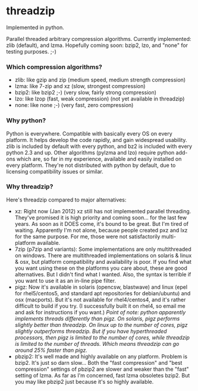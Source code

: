 # threadzip #
Implemented in python.

Parallel threaded arbitrary compression algorithms.  Currently implemented: zlib (default), and lzma.  Hopefully coming soon:  bzip2, lzo, and "none" for testing purposes.  ;-)

### Which compression algorithms? ###
  * zlib:  like gzip and zip (medium speed, medium strength compression)
  * lzma:  like 7-zip and xz  (slow, strongest compression)
  * bzip2: like bzip2  ;-)  (very slow, fairly strong compression)
  * lzo:   like lzop  (fast, weak compression) (not yet available in threadzip)
  * none:  like none  ;-)  (very fast, zero compression)

### Why python? ###
Python is everywhere.  Compatible with basically every OS on every platform.  It helps develop the code rapidly, and gain widespread usability.  zlib is included by default with every python, and bz2 is included with every python 2.3 and up.  Other algorithms (pylzma and lzo) require python add-ons which are, so far in my experience, available and easily installed on every platform.  They're not distributed with python by default, due to licensing compatibility issues or similar.

### Why threadzip? ###
Here's threadzip compared to major alternatives:
  * xz:  Right now (Jan 2012) xz still has not implemented parallel threading.  They've promised it is high priority and coming soon... for the last few years.  As soon as it DOES come, it's bound to be great.  But I'm tired of waiting.  Apparently I'm not alone, because people created pxz and lxz for the same purpose.  For me, those were not satisfactorily multi-platform available.
  * 7zip (p7zip and variants):  Some implementations are only multithreaded on windows.  There are multithreaded implementations on solaris & linux & osx, but platform compatibility and availability is poor.  If you find what you want using these on the platforms you care about, these are good alternatives.  But I didn't find what I wanted.  Also, the syntax is terrible if you want to use it as an in-line pipe filter.
  * pigz:  Now it's available in solaris (opencsw, blastwave) and linux (epel for rhel5/centos5, and standard apt repositories for debian/ubuntu) and osx (macports).  But it's not available for rhel4/centos4, and it's rather difficult to build if you try.  (I successfully built it on rhel4, so email me and ask for instructions if you want.) _Point of note: python apparently implements threads differently than pigz.  On solaris, pigz performs slightly better than threadzip.  On linux up to the number of cores, pigz slightly outperforms threadzip.  But if you have hyperthreaded processors, then pigz is limited to the number of cores, while threadzip is limited to the number of threads.  Which means threadzip can go around 25% faster than pigz._
  * pbzip2:  It's well made and highly available on any platform.  Problem is bzip2.  It's just so darn slow...  Both the "fast compression" and "best compression" settings of pbzip2 are slower and weaker than the "fast" setting of lzma.  As far as I'm concerned, fast lzma obsoletes bzip2.  But you may like pbzip2 just because it's so highly available.